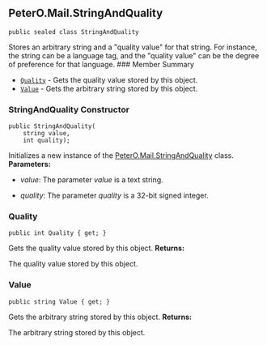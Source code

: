 ## PeterO.Mail.StringAndQuality

    public sealed class StringAndQuality

 Stores an arbitrary string and a "quality value" for that string. For instance, the string can be a language tag, and the "quality value" can be the degree of preference for that language.  ### Member Summary
* <code>[Quality](#Quality)</code> - Gets the quality value stored by this object.
* <code>[Value](#Value)</code> - Gets the arbitrary string stored by this object.

<a id="Void_ctor_String_Int32"></a>
### StringAndQuality Constructor

    public StringAndQuality(
        string value,
        int quality);

 Initializes a new instance of the [PeterO.Mail.StringAndQuality](PeterO.Mail.StringAndQuality.md) class.  <b>Parameters:</b>

 * <i>value</i>: The parameter  <i>value</i>
 is a text string.

 * <i>quality</i>: The parameter  <i>quality</i>
 is a 32-bit signed integer.

<a id="Quality"></a>
### Quality

    public int Quality { get; }

 Gets the quality value stored by this object.  <b>Returns:</b>

The quality value stored by this object.

<a id="Value"></a>
### Value

    public string Value { get; }

 Gets the arbitrary string stored by this object.  <b>Returns:</b>

The arbitrary string stored by this object.
